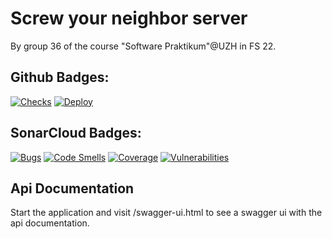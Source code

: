 # Screw your neighbor server

By group 36 of the course "Software Praktikum"@UZH in FS 22.

## Github Badges:

[![Checks](https://github.com/sopra-fs22-group-36/screw-your-neighbor-server/actions/workflows/checks.yml/badge.svg)](https://github.com/sopra-fs22-group-36/screw-your-neighbor-server/actions/workflows/checks.yml)
[![Deploy](https://github.com/sopra-fs22-group-36/screw-your-neighbor-server/actions/workflows/deploy-heroku.yml/badge.svg)](https://github.com/sopra-fs22-group-36/screw-your-neighbor-server/actions/workflows/deploy-heroku.yml)

## SonarCloud Badges: 

[![Bugs](https://sonarcloud.io/api/project_badges/measure?project=sopra-fs22-group-36_screw-your-neighbor-server&metric=bugs)](https://sonarcloud.io/summary/new_code?id=sopra-fs22-group-36_screw-your-neighbor-server)
[![Code Smells](https://sonarcloud.io/api/project_badges/measure?project=sopra-fs22-group-36_screw-your-neighbor-server&metric=code_smells)](https://sonarcloud.io/summary/new_code?id=sopra-fs22-group-36_screw-your-neighbor-server)
[![Coverage](https://sonarcloud.io/api/project_badges/measure?project=sopra-fs22-group-36_screw-your-neighbor-server&metric=coverage)](https://sonarcloud.io/summary/new_code?id=sopra-fs22-group-36_screw-your-neighbor-server)
[![Vulnerabilities](https://sonarcloud.io/api/project_badges/measure?project=sopra-fs22-group-36_screw-your-neighbor-server&metric=vulnerabilities)](https://sonarcloud.io/summary/new_code?id=sopra-fs22-group-36_screw-your-neighbor-server)

## Api Documentation

Start the application and visit /swagger-ui.html to see a swagger ui with the api documentation.
